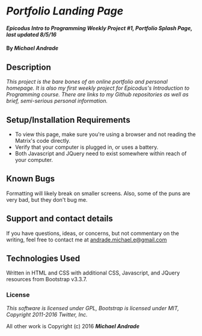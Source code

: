 # _Portfolio Landing Page_

#### _Epicodus Intro to Programming Weekly Project #1, Portfolio Splash Page, last updated 8/5/16_

#### By _**Michael Andrade**_

## Description

_This project is the bare bones of an online portfolio and personal homepage. It is also my first weekly project for Epicodus's Introduction to Programming course. There are links to my Github repositories as well as brief, semi-serious personal information._

## Setup/Installation Requirements

* To view this page, make sure you're using a browser and not reading the Matrix's code directly.
* Verify that your computer is plugged in, or uses a battery.
* Both Javascript and JQuery need to exist somewhere within reach of your computer.

## Known Bugs

Formatting will likely break on smaller screens. Also, some of the puns are very bad, but they don't bug me.

## Support and contact details

If you have questions, ideas, or concerns, but not commentary on the writing, feel free to contact me at andrade.michael.e@gmail.com

## Technologies Used

Written in HTML and CSS with additional CSS, Javascript, and JQuery resources from Bootstrap v3.3.7.

### License

*This software is licensed under GPL,
Bootstrap is licensed under MIT, Copyright 2011-2016 Twitter, Inc.*

All other work is Copyright (c) 2016 **_Michael Andrade_**
